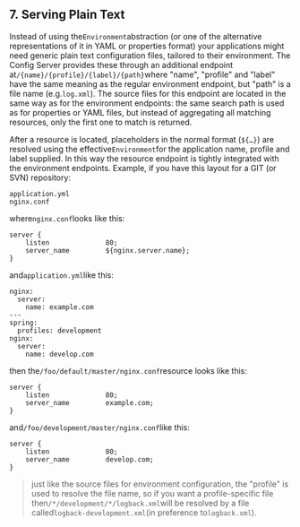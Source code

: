 ## 7. Serving Plain Text

Instead of using the`Environment`abstraction \(or one of the alternative representations of it in YAML or properties format\) your applications might need generic plain text configuration files, tailored to their environment. The Config Server provides these through an additional endpoint at`/{name}/{profile}/{label}/{path}`where "name", "profile" and "label" have the same meaning as the regular environment endpoint, but "path" is a file name \(e.g.`log.xml`\). The source files for this endpoint are located in the same way as for the environment endpoints: the same search path is used as for properties or YAML files, but instead of aggregating all matching resources, only the first one to match is returned.

After a resource is located, placeholders in the normal format \(`${…​}`\) are resolved using the effective`Environment`for the application name, profile and label supplied. In this way the resource endpoint is tightly integrated with the environment endpoints. Example, if you have this layout for a GIT \(or SVN\) repository:

```
application.yml
nginx.conf
```

where`nginx.conf`looks like this:

```
server {
    listen              80;
    server_name         ${nginx.server.name};
}
```

and`application.yml`like this:

```
nginx:
  server:
    name: example.com
---
spring:
  profiles: development
nginx:
  server:
    name: develop.com
```

then the`/foo/default/master/nginx.conf`resource looks like this:

```
server {
    listen              80;
    server_name         example.com;
}
```

and`/foo/development/master/nginx.conf`like this:

```
server {
    listen              80;
    server_name         develop.com;
}
```

> just like the source files for environment configuration, the "profile" is used to resolve the file name, so if you want a profile-specific file then`/*/development/*/logback.xml`will be resolved by a file called`logback-development.xml`\(in preference to`logback.xml`\).



